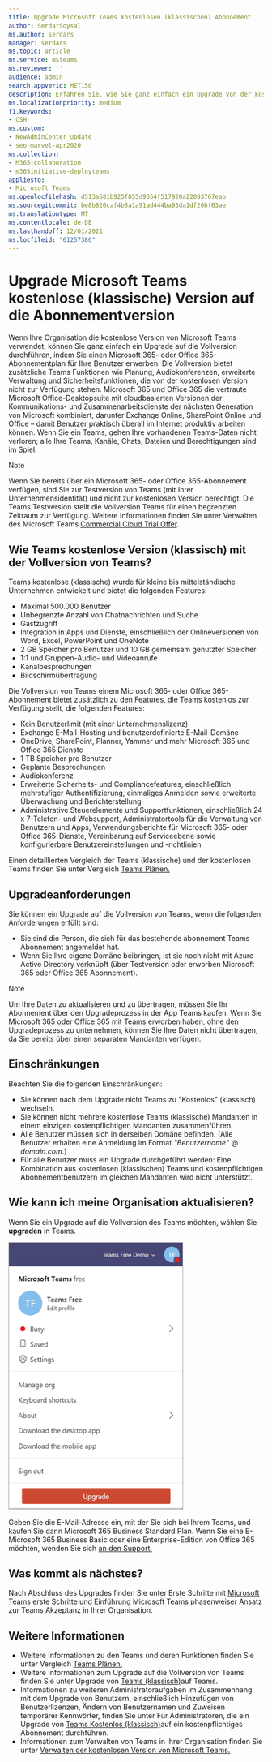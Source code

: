 ```yaml
---
title: Upgrade Microsoft Teams kostenlosen (klassischen) Abonnement
author: SerdarSoysal
ms.author: serdars
manager: serdars
ms.topic: article
ms.service: msteams
ms.reviewer: ''
audience: admin
search.appverid: MET150
description: Erfahren Sie, wie Sie ganz einfach ein Upgrade von der kostenlosen Microsoft Teams-Version auf die Vollversion durchführen, indem Sie einen Microsoft 365- oder Office 365-Abonnementplan für Ihre Benutzer erwerben.
ms.localizationpriority: medium
f1.keywords:
- CSH
ms.custom:
- NewAdminCenter_Update
- seo-marvel-apr2020
ms.collection:
- M365-collaboration
- m365initiative-deployteams
appliesto:
- Microsoft Teams
ms.openlocfilehash: d513a681b925f855d9354f517920a22003767eab
ms.sourcegitcommit: be8b820caf4b5a1a91ad444ba93da1df20bf63ae
ms.translationtype: MT
ms.contentlocale: de-DE
ms.lasthandoff: 12/01/2021
ms.locfileid: "61257386"
---
```

# <a name="upgrade-microsoft-teams-free-classic-to-subscription-version"></a>Upgrade Microsoft Teams kostenlose (klassische) Version auf die Abonnementversion

Wenn Ihre Organisation die kostenlose Version von Microsoft Teams verwendet, können Sie ganz einfach ein Upgrade auf die Vollversion durchführen, indem Sie einen Microsoft 365- oder Office 365-Abonnementplan für Ihre Benutzer erwerben. Die Vollversion bietet zusätzliche Teams Funktionen wie Planung, Audiokonferenzen, erweiterte Verwaltung und Sicherheitsfunktionen, die von der kostenlosen Version nicht zur Verfügung stehen. Microsoft 365 und Office 365 die vertraute Microsoft Office-Desktopsuite mit cloudbasierten Versionen der Kommunikations- und Zusammenarbeitsdienste der nächsten Generation von Microsoft kombiniert, darunter Exchange Online, SharePoint Online und Office  – damit Benutzer praktisch überall im Internet produktiv arbeiten können. Wenn Sie ein Teams, gehen Ihre vorhandenen Teams-Daten nicht verloren; alle Ihre Teams, Kanäle, Chats, Dateien und Berechtigungen sind im Spiel.

> [!NOTE]
> Wenn Sie bereits über ein Microsoft 365- oder Office 365-Abonnement verfügen, sind Sie zur Testversion von Teams (mit Ihrer Unternehmensidentität) und nicht zur kostenlosen Version berechtigt. Die Teams Testversion stellt die Vollversion Teams für einen begrenzten Zeitraum zur Verfügung. Weitere Informationen finden Sie unter Verwalten des Microsoft Teams [Commercial Cloud Trial Offer](./teams-exploratory.md).

## <a name="how-does-teams-free-classic-compare-to-the-full-version-of-teams"></a>Wie Teams kostenlose Version (klassisch) mit der Vollversion von Teams?

Teams kostenlose (klassische) wurde für kleine bis mittelständische Unternehmen entwickelt und bietet die folgenden Features:

- Maximal 500.000 Benutzer
- Unbegrenzte Anzahl von Chatnachrichten und Suche
- Gastzugriff
- Integration in Apps und Dienste, einschließlich der Onlineversionen von Word, Excel, PowerPoint und OneNote
- 2 GB Speicher pro Benutzer und 10 GB gemeinsam genutzter Speicher
- 1:1 und Gruppen-Audio- und Videoanrufe
- Kanalbesprechungen
- Bildschirmübertragung

Die Vollversion von Teams einem Microsoft 365- oder Office 365-Abonnement bietet zusätzlich zu den Features, die Teams kostenlos zur Verfügung stellt, die folgenden Features:

- Kein Benutzerlimit (mit einer Unternehmenslizenz)
- Exchange E-Mail-Hosting und benutzerdefinierte E-Mail-Domäne
- OneDrive, SharePoint, Planner, Yammer und mehr Microsoft 365 und Office 365 Dienste
- 1 TB Speicher pro Benutzer
- Geplante Besprechungen
- Audiokonferenz
- Erweiterte Sicherheits- und Compliancefeatures, einschließlich mehrstufiger Authentifizierung, einmaliges Anmelden sowie erweiterte Überwachung und Berichterstellung
- Administrative Steuerelemente und Supportfunktionen, einschließlich 24 x 7-Telefon- und Websupport, Administratortools für die Verwaltung von Benutzern und Apps, Verwendungsberichte für Microsoft 365- oder Office 365-Dienste, Vereinbarung auf Serviceebene sowie konfigurierbare Benutzereinstellungen und -richtlinien

Einen detaillierten Vergleich der Teams (klassische) und der kostenlosen Teams finden Sie unter Vergleich [Teams Plänen.](https://products.office.com/microsoft-teams/free)

## <a name="upgrade-requirements"></a>Upgradeanforderungen

Sie können ein Upgrade auf die Vollversion von Teams, wenn die folgenden Anforderungen erfüllt sind:

- Sie sind die Person, die sich für das bestehende abonnement Teams Abonnement angemeldet hat.
- Wenn Sie Ihre eigene Domäne beibringen, ist sie noch nicht mit Azure Active Directory verknüpft (über Testversion oder erworben Microsoft 365 oder Office 365 Abonnement).

> [!NOTE]
> Um Ihre Daten zu aktualisieren und zu übertragen, müssen Sie Ihr Abonnement über den Upgradeprozess in der App Teams kaufen. Wenn Sie Microsoft 365 oder Office 365 mit Teams erworben haben, ohne den Upgradeprozess zu unternehmen, können Sie Ihre Daten nicht übertragen, da Sie bereits über einen separaten Mandanten verfügen.

## <a name="limitations"></a>Einschränkungen

Beachten Sie die folgenden Einschränkungen:

- Sie können nach dem Upgrade nicht Teams zu "Kostenlos" (klassisch) wechseln.
- Sie können nicht mehrere kostenlose Teams (klassische) Mandanten in einem einzigen kostenpflichtigen Mandanten zusammenführen.
- Alle Benutzer müssen sich in derselben Domäne befinden. (Alle Benutzer erhalten eine Anmeldung im Format *"Benutzername"* @ *domain.com*.)
- Für alle Benutzer muss ein Upgrade durchgeführt werden: Eine Kombination aus kostenlosen (klassischen) Teams und kostenpflichtigen Abonnementbenutzern im gleichen Mandanten wird nicht unterstützt.

## <a name="how-do-i-upgrade-my-organization"></a>Wie kann ich meine Organisation aktualisieren?

Wenn Sie ein Upgrade auf die Vollversion des Teams möchten, wählen Sie **upgraden** in Teams.

![Screenshot der Schaltfläche "Upgrade".](media/teams-freemium-upgrade-image1.png)

Geben Sie die E-Mail-Adresse ein, mit der Sie sich bei Ihrem Teams, und kaufen Sie dann Microsoft 365 Business Standard Plan. Wenn Sie eine E-Microsoft 365 Business Basic oder eine Enterprise-Edition von Office 365 möchten, wenden Sie sich [an den Support.](https://portal.office.com/support/altusupport.aspx?app=teamsfreeupgrade)

## <a name="whats-next"></a>Was kommt als nächstes?

Nach Abschluss des Upgrades finden Sie unter Erste Schritte [](adopt-microsoft-teams-landing-page.md) mit [Microsoft Teams](get-started-with-teams-quick-start.md) erste Schritte und Einführung Microsoft Teams phasenweiser Ansatz zur Teams Akzeptanz in Ihrer Organisation.

## <a name="more-information"></a>Weitere Informationen

- Weitere Informationen zu den Teams und deren Funktionen finden Sie unter Vergleich [Teams Plänen.](https://products.office.com/microsoft-teams/free)
- Weitere Informationen zum Upgrade auf die Vollversion von Teams finden Sie unter Upgrade von [Teams (klassisch)](https://support.office.com/article/Upgrade-from-Teams-free-to-Teams-29475bbd-a34f-4175-9b33-d44430f8ad39)auf Teams.
- Informationen zu weiteren Administratoraufgaben im Zusammenhang mit dem Upgrade von Benutzern, einschließlich Hinzufügen von Benutzerlizenzen, Ändern von Benutzernamen und Zuweisen temporärer Kennwörter, finden Sie unter Für Administratoren, die ein Upgrade von [Teams Kostenlos (klassisch)](https://support.office.com/article/for-admins-upgrading-from-teams-free-to-a-paid-subscription-75a95e7f-001e-42d0-a787-ae8b992d5a52)auf ein kostenpflichtiges Abonnement durchführen.
- Informationen zum Verwalten von Teams in Ihrer Organisation finden Sie unter [Verwalten der kostenlosen Version von Microsoft Teams.](manage-freemium.md)